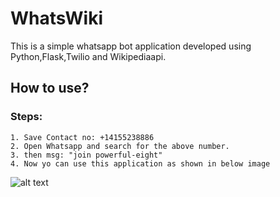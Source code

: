 # WhatsWiki
This is a simple whatsapp bot application developed using Python,Flask,Twilio and Wikipediaapi.
## How to use?
### Steps:
```
1. Save Contact no: +14155238886
2. Open Whatsapp and search for the above number.
3. then msg: "join powerful-eight"
4. Now yo can use this application as shown in below image
```
![alt text](https://github.com/SHUBHAM-HARINKHEDE/RepositoryData/blob/master/Screenshot_2020-06-26-15-44-54-818_com.whatsapp.jpg)


